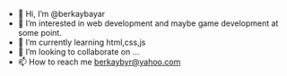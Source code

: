 - 👋 Hi, I’m @berkaybayar
- 👀 I’m interested in web development and maybe game development at some point.
- 🌱 I’m currently learning html,css,js
- 💞️ I’m looking to collaborate on ...
- 📫 How to reach me berkaybyr@yahoo.com
